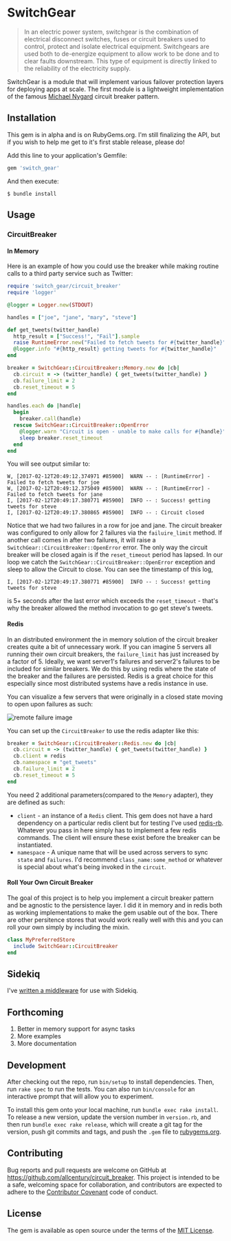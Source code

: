 # SwitchGear

>In an electric power system, switchgear is the combination of electrical disconnect switches, fuses or circuit breakers used to control, protect and isolate electrical equipment. Switchgears are used both to de-energize equipment to allow work to be done and to clear faults downstream. This type of equipment is directly linked to the reliability of the electricity supply.

SwitchGear is a module that will implement various failover protection layers for deploying apps at scale.  The first module is a lightweight implementation of the famous [Michael Nygard](https://www.martinfowler.com/bliki/CircuitBreaker.html) circuit breaker pattern.

## Installation

This gem is in alpha and is on RubyGems.org. I'm still finalizing the API, but if you wish to help me get to it's first stable release, please do!

Add this line to your application's Gemfile:

```ruby
gem 'switch_gear'
```

And then execute:

    $ bundle install

## Usage

### CircuitBreaker

#### In Memory

Here is an example of how you could use the breaker while making routine calls to a third party service such as Twitter:

```ruby
require 'switch_gear/circuit_breaker'
require 'logger'

@logger = Logger.new(STDOUT)

handles = ["joe", "jane", "mary", "steve"]

def get_tweets(twitter_handle)
  http_result = ["Success!", "Fail"].sample
  raise RuntimeError.new("Failed to fetch tweets for #{twitter_handle}") if http_result == "Fail"
  @logger.info "#{http_result} getting tweets for #{twitter_handle}"
end

breaker = SwitchGear::CircuitBreaker::Memory.new do |cb|
  cb.circuit = -> (twitter_handle) { get_tweets(twitter_handle) }
  cb.failure_limit = 2
  cb.reset_timeout = 5
end

handles.each do |handle|
  begin
    breaker.call(handle)
  rescue SwitchGear::CircuitBreaker::OpenError
    @logger.warn "Circuit is open - unable to make calls for #{handle}"
    sleep breaker.reset_timeout
  end
end
```

You will see output similar to:
```
W, [2017-02-12T20:49:12.374971 #85900]  WARN -- : [RuntimeError] - Failed to fetch tweets for joe
W, [2017-02-12T20:49:12.375049 #85900]  WARN -- : [RuntimeError] - Failed to fetch tweets for jane
I, [2017-02-12T20:49:17.380771 #85900]  INFO -- : Success! getting tweets for steve
I, [2017-02-12T20:49:17.380865 #85900]  INFO -- : Circuit closed
```

Notice that we had two failures in a row for joe and jane.  The circuit breaker was configured to only allow for 2 failures via the `failuire_limit` method.  If another call comes in after two failures, it will raise a `SwitchGear::CircuitBreaker::OpenError` error.  The only way the circuit breaker will be closed again is if the `reset_timeout` period has lapsed.  In our loop we catch the `SwitchGear::CircuitBreaker::OpenError` exception and sleep to allow the Circuit to close.  You can see the timestamp of this log,

```
I, [2017-02-12T20:49:17.380771 #85900]  INFO -- : Success! getting tweets for steve
```
is 5+ seconds after the last error which exceeds the `reset_timeout` - that's why the breaker allowed the method invocation to go get steve's tweets.


#### Redis

In an distributed environment the in memory solution of the circuit breaker creates quite a bit of unnecessary work.  If you can imagine 5 servers all running their own circuit breakers, the `failure_limit` has just increased by a factor of 5. Ideally, we want server1's failures and server2's failures to be included for similar breakers.  We do this by using redis where the state of the breaker and the failures are persisted.  Redis is a great choice for this especially since most distributed systems have a redis instance in use.

You can visualize a few servers that were originally in a closed state moving to open upon failures as such:

![remote failure image]('./remote-loop.gif')

You can set up the `CircuitBreaker` to use the redis adapter like this:

```ruby
breaker = SwitchGear::CircuitBreaker::Redis.new do |cb|
  cb.circuit = -> (twitter_handle) { get_tweets(twitter_handle) }
  cb.client = redis
  cb.namespace = "get_tweets"
  cb.failure_limit = 2
  cb.reset_timeout = 5
end
```

You need 2 additional parameters(compared to the `Memory` adapter), they are defined as such:

- `client` - an instance of a `Redis` client.  This gem does not have a hard dependency on a particular redis client but for testing I've used [redis-rb](https://github.com/redis/redis-rb).  Whatever you pass in here simply has to implement a few redis commands.  The client will ensure these exist before the breaker can be instantiated.
- `namespace` - A unique name that will be used across servers to sync `state` and `failures`.  I'd recommend `class_name:some_method` or whatever is special about what's being invoked in the `circuit`.

#### Roll Your Own Circuit Breaker

The goal of this project is to help you implement a circuit breaker pattern and be agnostic to the persistence layer.  I did it in memory and in redis both as working implementations to make the gem usable out of the box.  There are other persitence stores that would work really well with this and you can roll your own simply by including the mixin.

```ruby
class MyPreferredStore
  include SwitchGear::CircuitBreaker
end
```
## Sidekiq

I've [written a middleware](https://github.com/allcentury/switch_gear_sidekiq-middleware) for use with Sidekiq.

## Forthcoming

1. Better in memory support for async tasks
2. More examples
3. More documentation


## Development

After checking out the repo, run `bin/setup` to install dependencies. Then, run `rake spec` to run the tests. You can also run `bin/console` for an interactive prompt that will allow you to experiment.

To install this gem onto your local machine, run `bundle exec rake install`. To release a new version, update the version number in `version.rb`, and then run `bundle exec rake release`, which will create a git tag for the version, push git commits and tags, and push the `.gem` file to [rubygems.org](https://rubygems.org).

## Contributing

Bug reports and pull requests are welcome on GitHub at https://github.com/allcentury/circuit_breaker. This project is intended to be a safe, welcoming space for collaboration, and contributors are expected to adhere to the [Contributor Covenant](http://contributor-covenant.org) code of conduct.


## License

The gem is available as open source under the terms of the [MIT License](http://opensource.org/licenses/MIT).
